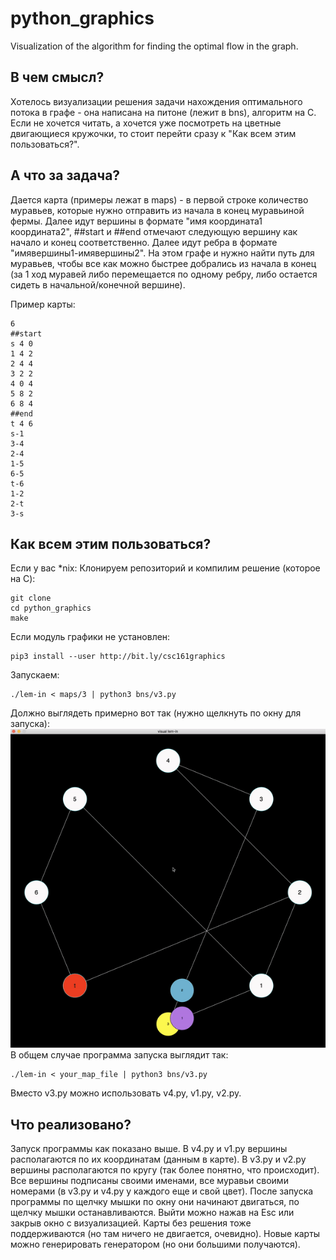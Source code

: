 # python_graphics
Visualization of the algorithm for finding the optimal flow in the graph.

## В чем смысл?
Хотелось визуализации решения задачи нахождения оптимального потока в графе - она написана на питоне (лежит в bns), алгоритм на С.
Если не хочется читать, а хочется уже посмотреть на цветные двигающиеся кружочки, то стоит перейти сразу к "Как всем этим пользоваться?".

## А что за задача?
Дается карта (примеры лежат в maps) - в первой строке количество муравьев, которые нужно отправить из начала в конец муравьиной фермы. Далее идут вершины в формате "имя координата1 координата2", ##start и ##end отмечают следующую вершину как начало и конец соответственно. Далее идут ребра в формате "имявершины1-имявершины2". На этом графе и нужно найти путь для муравьев, чтобы все как можно быстрее добрались из начала в конец (за 1 ход муравей либо перемещается по одному ребру, либо остается сидеть в начальной/конечной вершине). 

Пример карты:
```
6
##start
s 4 0
1 4 2
2 4 4
3 2 2
4 0 4
5 8 2
6 8 4
##end
t 4 6
s-1
3-4
2-4
1-5
6-5
t-6
1-2
2-t
3-s
```

## Как всем этим пользоваться?
Если у вас *nix:
Клонируем репозиторий и компилим решение (которое на C):
```
git clone 
cd python_graphics
make
```
Если модуль графики не установлен:
```
pip3 install --user http://bit.ly/csc161graphics
```
Запускаем:
```
./lem-in < maps/3 | python3 bns/v3.py
```
Должно выглядеть примерно вот так (нужно щелкнуть по окну для запуска):
![](1.gif)
В общем случае программа запуска выглядит так:
```
./lem-in < your_map_file | python3 bns/v3.py
```
Вместо v3.py можно использовать v4.py, v1.py, v2.py.

## Что реализовано?
Запуск программы как показано выше.
В v4.py и v1.py вершины располагаются по их координатам (данным в карте).
В v3.py и v2.py вершины располагаются по кругу (так более понятно, что происходит).
Все вершины подписаны своими именами, все муравьи своими номерами (в v3.py и v4.py у каждого еще и свой цвет).
После запуска программы по щелчку мышки по окну они начинают двигаться, по щелчку мышки останавливаются.
Выйти можно нажав на Esc или закрыв окно с визуализацией.
Карты без решения тоже поддерживаются (но там ничего не двигается, очевидно).
Новые карты можно генерировать генератором (но они большими получаются).




